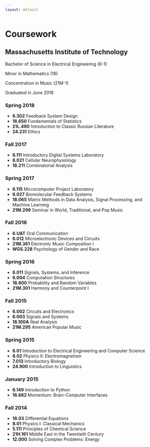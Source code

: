 ```yaml
---
layout: default
---
```

# Coursework

## Massachusetts Institute of Technology

Bachelor of Science in Electrical Engineering (6-1)

Minor in Mathematics (18)

Concentration in Music (21M-1)

Graduated in June 2018

### Spring 2018
*   **6.302** Feedback System Design
*   **18.650** Fundamentals of Statistics
*   **21L.490** Introduction to Classic Russian Literature
*   **24.231** Ethics

### Fall 2017
*   **6.111** Introductory Digital Systems Laboratory
*   **6.021** Cellular Neurophysiology
*   **18.211** Combinatorial Analysis

### Spring 2017
*   **6.115** Microcomputer Project Laboratory
*   **6.027** Biomolecular Feedback Systems
*   **18.065** Matrix Methods in Data Analysis, Signal Processing, and Machine Learning
*   **21M.299** Seminar in World, Traditional, and Pop Music

### Fall 2016
*   **6.UAT** Oral Communication
*   **6.012** Microelectronic Devices and Circuits
*   **21M.361** Electronic Music Composition I
*   **WGS.228** Psychology of Gender and Race

### Spring 2016
*   **6.011** Signals, Systems, and Inference
*   **6.004** Computation Structures
*   **18.600** Probability and Random Variables
*   **21M.301** Harmony and Counterpoint I

### Fall 2015
*   **6.002** Circuits and Electronics
*   **6.003** Signals and Systems
*   **18.100A** Real Analysis
*   **21M.295** American Popular Music

### Spring 2015
*   **6.01** Introduction to Electrical Engineering and Computer Science
*   **8.02** Physics II: Electromagnetism
*   **7.013** Introductory Biology
*   **24.900** Introduction to Linguistics

### January 2015
*   **6.149** Introduction to Python
*   **16.682** Momentum: Brain-Computer Interfaces

### Fall 2014
*   **18.03** Differential Equations
*   **8.01** Physics I: Classical Mechanics
*   **5.111** Principles of Chemical Science
*   **21H.161** Middle East in the Twentieth Century
*   **12.000** Solving Complex Problems: Energy
